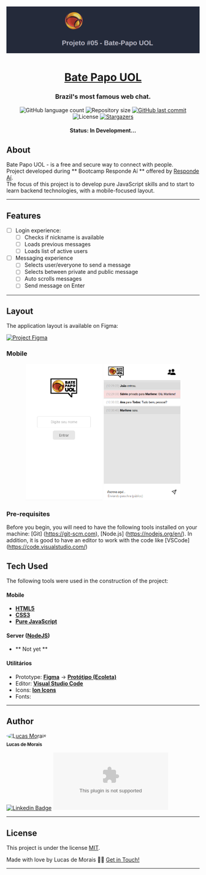 <h1 align="center">
    <img alt="BatePapo" title="#BatePapoUOL" src="./assets/banner.png" />
</h1>

<h1 align="center">
    <a href="#">Bate Papo UOL</a>
</h1>

<h3 align="center">
    Brazil's most famous web chat.
</h3>

<p align="center">
  <img alt="GitHub language count" src="https://img.shields.io/github/languages/count/">

  <img alt="Repository size" src="https://img.shields.io/github/repo-size/">
  
  <a href="https://github.com/tgmarinho/README-ecoleta/commits/master">
    <img alt="GitHub last commit" src="https://img.shields.io/github/last-commit/">
  </a>
    
   <img alt="License" src="https://img.shields.io/github/license/lucasmoraismt/projeto-batepapouol">
   <a href="https://github.com/">
    <img alt="Stargazers" src="https://img.shields.io/github/stars/lucasmoraismt/projeto-batepapouol">
  </a>
</p>

<h4 align="center"> 
	 Status: In Development...
</h4>

## About

Bate Papo UOL - is a free and secure way to connect with people. <br>
Project developed during ** Bootcamp Responde Aí ** offered by [Responde Aí](https://www.respondeai.com.br/). <br>
The focus of this project is to develop pure JavaScript skills and to start to learn backend technologies, with a mobile-focused layout.

---

## Features

- [ ] Login experience:
   - [ ] Checks if nickname is available
   - [ ] Loads previous messages
   - [ ] Loads list of active users

- [ ] Messaging experience
   - [ ] Selects user/everyone to send a message
   - [ ] Selects between private and public message
   - [ ] Auto scrolls messages
   - [ ] Send message on Enter

---

## Layout

The application layout is available on Figma:

<a href="https://www.figma.com/file/eviXSw3MnQVphvpalRT78c/Chat-UOL?node-id=0%3A1">
  <img alt="Project Figma" src="https://img.shields.io/badge/Acessar%20Layout%20-Figma-%2304D361">
</a>


### Mobile

<p align="center">
  <img alt="Login" title="#BatePapo" src="./assets/login.png" width="200px">

  <img alt="Chat" title="#BatePapo" src="./assets/chat.png" width="200px">
</p>

### Pre-requisites

Before you begin, you will need to have the following tools installed on your machine:
[Git] (https://git-scm.com), [Node.js] (https://nodejs.org/en/).
In addition, it is good to have an editor to work with the code like [VSCode] (https://code.visualstudio.com/)

## Tech Used

The following tools were used in the construction of the project:

#### **Mobile**

-   **[HTML5](https://html5.org/)**
-   **[CSS3](https://www.w3.org/Style/CSS/Overview.en.html)**
-   **[Pure JavaScript](https://www.javascript.com/)**

#### **Server**  ([NodeJS](https://nodejs.org/en/))

-   ** Not yet **

#### **Utilitários**

-   Prototype:  **[Figma](https://www.figma.com/)**  →  **[Protótipo (Ecoleta)](https://www.figma.com/file/eviXSw3MnQVphvpalRT78c/Chat-UOL?node-id=0%3A1)**
-   Editor:  **[Visual Studio Code](https://code.visualstudio.com/)**
-   Icons:  **[Ion Icons](https://ionicons.com/)**
-   Fonts:  **[]()**


---

## Author

<a style="border-radius: 50%;" width="100px;" href="https://user-images.githubusercontent.com/31478895/114489151-08aa5d00-9be9-11eb-9d42-1ff1f1e85b6f.jpg">
 <img style="border-radius: 50%;" src="https://user-images.githubusercontent.com/31478895/114489151-08aa5d00-9be9-11eb-9d42-1ff1f1e85b6f.jpg" width="100px;" alt="Lucas Morais"/>
 <br />
 <sub><b>Lucas de Morais</b></sub></a>
 <br />

[![Linkedin Badge](https://img.shields.io/badge/&link=https://www.linkedin.com/in/lucasmoraismt/)](https://www.linkedin.com/in/tgmarinho/) 
[![Gmail Badge](https://img.shields.io/badge/&link=mailto:lucasmoraismt@gmail.com)](mailto:lucasmoraismt@gmail.com)

---

## License

This project is under the license [MIT](./LICENSE).

Made with love by Lucas de Morais 👋🏽 [Get in Touch!](Https://www.linkedin.com/in/lucasmoraismt/)

---

